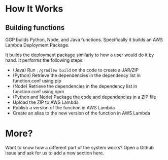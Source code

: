 # How It Works

## Building functions

GGP builds Python, Node, and Java functions.  Specifically it builds an AWS Lambda Deployment Package.

It builds the deployment package similarly to how a user would do it by hand.  It performs the following steps:

- (Java) Run `./gradlew build` on the code to create a JAR/ZIP
- (Python) Retrieve the dependencies in the dependency list in function.conf using pip
- (Node) Retrieve the dependencies in the dependency list in function.conf using npm
- (Python and Node) Package the code and dependencies in a ZIP file
- Upload the ZIP to AWS Lambda
- Publish a version of the function in AWS Lambda
- Create an alias to the new version of the function in AWS Lambda

# More?

Want to know how a different part of the system works?  Open a Github issue and ask for us to add a new section here.
